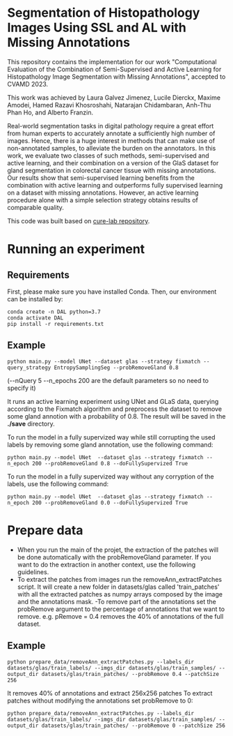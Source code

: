 # Segmentation of Histopathology Images Using SSL and AL with Missing Annotations
This repository contains the implementation for our work "Computational Evaluation of the Combination of Semi-Supervised and Active Learning for Histopathology Image Segmentation with Missing Annotations", accepted to CVAMD 2023.

This work was achieved by Laura Galvez Jimenez, Lucile Dierckx, Maxime Amodei, Hamed Razavi Khosroshahi, Natarajan Chidambaran, Anh-Thu Phan Ho, and Alberto Franzin.

Real-world segmentation tasks in digital pathology require a great effort from human experts to accurately annotate a sufficiently high number of images.
Hence, there is a huge interest in methods that can make use of non-annotated samples, to alleviate the burden on the annotators.
In this work, we evaluate two classes of such methods, semi-supervised and active learning, and their combination on a version of the GlaS dataset for gland segmentation in colorectal cancer tissue with missing annotations. 
Our results show that semi-supervised learning benefits from the combination with active learning and outperforms fully supervised learning on a dataset with missing annotations. However, an active learning procedure alone with a simple selection strategy obtains results of comparable quality.

This code was built based on [cure-lab repository](https://github.com/cure-lab/deep-active-learning).

# Running an experiment
## Requirements

First, please make sure you have installed Conda. Then, our environment can be installed by:
```
conda create -n DAL python=3.7
conda activate DAL
pip install -r requirements.txt
```

## Example
```
python main.py --model UNet --dataset glas --strategy fixmatch --query_strategy EntropySamplingSeg --probRemoveGland 0.8
```
(--nQuery 5 --n_epochs 200 are the default parameters so no need to specify it)

It runs an active learning experiment using UNet and GLaS data, querying according to the Fixmatch algorithm and preprocess the dataset to remove some gland annotion with a probability of 0.8. The result will be saved in the **./save** directory.

To run the model in a fully supervized way while still corrupting the used labels by removing some gland annotation, use the following command:
```
python main.py --model UNet  --dataset glas --strategy fixmatch --n_epoch 200 --probRemoveGland 0.8 --doFullySupervized True
```

To run the model in a fully supervized way without any corryption of the labels, use the following command:
```
python main.py --model UNet  --dataset glas --strategy fixmatch --n_epoch 200 --probRemoveGland 0.0 --doFullySupervized True
```

# Prepare data
- When you run the main of the projet, the extraction of the patches will be done automatically with the probRemoveGland parameter. If you want to do the extraction in another context, use the following guidelines.
- To extract the patches from images run the removeAnn_extractPatches script. It will create a new folder in datasets/glas called 'train_patches' with all the extracted patches as numpy arrays composed by the image and the annotations mask.
-To remove part of the annotations set the probRemove argument to the percentage of annotations that we want to remove. e.g. pRemove = 0.4 removes the 40% of annotations of the full dataset. 

## Example
```
python prepare_data/removeAnn_extractPatches.py --labels_dir datasets/glas/train_labels/ --imgs_dir datasets/glas/train_samples/ --output_dir datasets/glas/train_patches/ --probRemove 0.4 --patchSize 256
```
It removes 40% of annotations and extract 256x256 patches 
To extract patches without modifying the annotations set probRemove to 0:
```
python prepare_data/removeAnn_extractPatches.py --labels_dir datasets/glas/train_labels/ --imgs_dir datasets/glas/train_samples/ --output_dir datasets/glas/train_patches/ --probRemove 0 --patchSize 256
```
